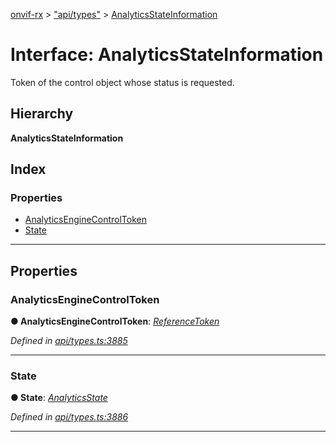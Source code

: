 [onvif-rx](../README.md) > ["api/types"](../modules/_api_types_.md) > [AnalyticsStateInformation](../interfaces/_api_types_.analyticsstateinformation.md)

# Interface: AnalyticsStateInformation

Token of the control object whose status is requested.

## Hierarchy

**AnalyticsStateInformation**

## Index

### Properties

* [AnalyticsEngineControlToken](_api_types_.analyticsstateinformation.md#analyticsenginecontroltoken)
* [State](_api_types_.analyticsstateinformation.md#state)

---

## Properties

<a id="analyticsenginecontroltoken"></a>

###  AnalyticsEngineControlToken

**● AnalyticsEngineControlToken**: *[ReferenceToken](../modules/_api_types_.md#referencetoken)*

*Defined in [api/types.ts:3885](https://github.com/patrickmichalina/onvif-rx/blob/3ab1739/src/api/types.ts#L3885)*

___
<a id="state"></a>

###  State

**● State**: *[AnalyticsState](_api_types_.analyticsstate.md)*

*Defined in [api/types.ts:3886](https://github.com/patrickmichalina/onvif-rx/blob/3ab1739/src/api/types.ts#L3886)*

___

